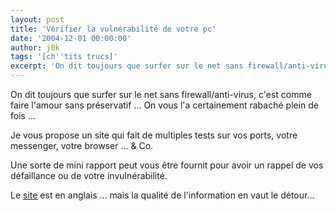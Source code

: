 ```yaml
---
layout: post
title: 'Vérifier la vulnérabilité de votre pc'
date: '2004-12-01 00:00:00'
author: j0k
tags: '[ch''tits trucs]'
excerpt: 'On dit toujours que surfer sur le net sans firewall/anti-virus, c''est comme faire l''amour sans préservatif, voila un site pour tester votre préservatif.'
---
```



On dit toujours que surfer sur le net sans firewall/anti-virus, c'est comme faire l'amour sans préservatif ...   On vous l'a certainement rabaché plein de fois ...

Je vous propose un site qui fait de multiples tests sur vos ports, votre messenger, votre browser ... & Co.

Une sorte de mini rapport peut vous être fournit pour avoir un rappel de vos défaillance ou de votre invulnérabilité.

Le [site](https://grc.com/x/ne.dll?bh0bkyd2) est en anglais ... mais la qualité de l'information en vaut le détour...
